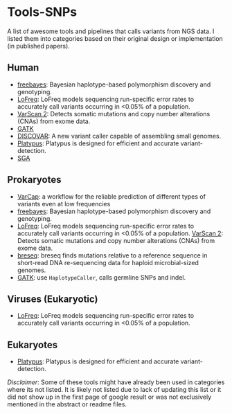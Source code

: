 # Tools-SNPs
A list of awesome tools and pipelines that calls variants from NGS data. I listed them into categories based on their original design or implementation (in published papers).

Human
-------------------------------------
* [freebayes](https://github.com/ekg/freebayes): Bayesian haplotype-based polymorphism discovery and genotyping.
* [LoFreq](https://www.ncbi.nlm.nih.gov/pmc/articles/PMC3526318/): LoFreq models sequencing run-specific error rates to accurately call variants occurring in <0.05% of a population.
* [VarScan 2](https://github.com/Jeltje/varscan2): Detects somatic mutations and copy number alterations (CNAs) from exome data.
* [GATK](https://software.broadinstitute.org/gatk/best-practices/)
* [DISCOVAR](https://software.broadinstitute.org/software/discovar/blog/): A new variant caller capable of assembling small genomes.
* [Platypus](https://github.com/andyrimmer/Platypus): Platypus is designed for efficient and accurate variant-detection.
* [SGA](https://github.com/jts/sga/blob/master/src/bin/sga-call-variants.pl)

Prokaryotes
-------------------------------------
* [VarCap](https://github.com/ma2o/VarCap): a workflow for the reliable prediction of different types of variants even at low frequencies
* [freebayes](https://github.com/ekg/freebayes): Bayesian haplotype-based polymorphism discovery and genotyping.
* [LoFreq](https://www.ncbi.nlm.nih.gov/pmc/articles/PMC3526318/): LoFreq models sequencing run-specific error rates to accurately call variants occurring in <0.05% of a population.
[VarScan 2](https://github.com/Jeltje/varscan2): Detects somatic mutations and copy number alterations (CNAs) from exome data.
* [breseq](https://github.com/barricklab/breseq): breseq finds mutations relative to a reference sequence in short-read DNA re-sequencing data for haploid microbial-sized genomes.
* [GATK](https://software.broadinstitute.org/gatk/best-practices/): use `HaplotypeCaller`, calls germline SNPs and indel.

Viruses (Eukaryotic)
-------------------------------------
* [LoFreq](https://www.ncbi.nlm.nih.gov/pmc/articles/PMC3526318/): LoFreq models sequencing run-specific error rates to accurately call variants occurring in <0.05% of a population.

Eukaryotes
-------------------------------------
* [Platypus](https://github.com/andyrimmer/Platypus): Platypus is designed for efficient and accurate variant-detection.

*Disclaimer*: Some of these tools might have already been used in categories where its not listed. It is likely not listed due to lack of updating this list or it did not show up in the first page of google result or was not exclusively mentioned in the abstract or readme files.